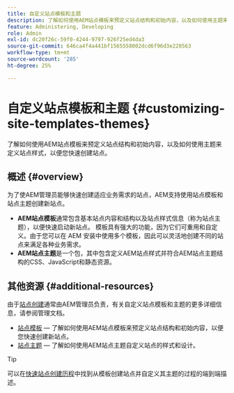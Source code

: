 ```yaml
---
title: 自定义站点模板和主题
description: 了解如何使用AEM站点模板来预定义站点结构和初始内容，以及如何使用主题来定义站点样式，以便您快速创建站点。
feature: Administering, Developing
role: Admin
exl-id: dc20f26c-59f0-4244-9797-926f25ed4da3
source-git-commit: 646ca4f4a441bf1565558002dcd6f96d3e228563
workflow-type: tm+mt
source-wordcount: '285'
ht-degree: 25%

---
```


# 自定义站点模板和主题 {#customizing-site-templates-themes}

了解如何使用AEM站点模板来预定义站点结构和初始内容，以及如何使用主题来定义站点样式，以便您快速创建站点。

## 概述 {#overview}

为了使AEM管理员能够快速创建适应业务需求的站点，AEM支持使用站点模板和站点主题创建新站点。

* **AEM站点模板**&#x200B;通常包含基本站点内容和结构以及站点样式信息（称为站点主题），以便快速启动新站点。 模板具有强大的功能，因为它们可重用和自定义。由于您可以在 AEM 安装中使用多个模板，因此可以灵活地创建不同的站点来满足各种业务需求。
* **AEM站点主题**&#x200B;是一个包，其中包含定义AEM站点样式并符合AEM站点主题结构的CSS、JavaScript和静态资源。

## 其他资源 {#additional-resources}

由于[站点创建](/help/sites-cloud/administering/site-creation/create-site.md)通常由AEM管理员负责，有关自定义站点模板和主题的更多详细信息，请参阅管理文档。

* [站点模板](/help/sites-cloud/administering/site-creation/site-templates.md) — 了解如何使用AEM站点模板来预定义站点结构和初始内容，以便您快速创建新站点。
* [站点主题](/help/sites-cloud/administering/site-creation/site-themes.md) — 了解如何使用AEM站点主题自定义站点的样式和设计。

>[!TIP]
>
>可以在[快速站点创建历程](/help/journey-sites/quick-site/overview.md)中找到从模板创建站点并自定义其主题的过程的端到端描述。
